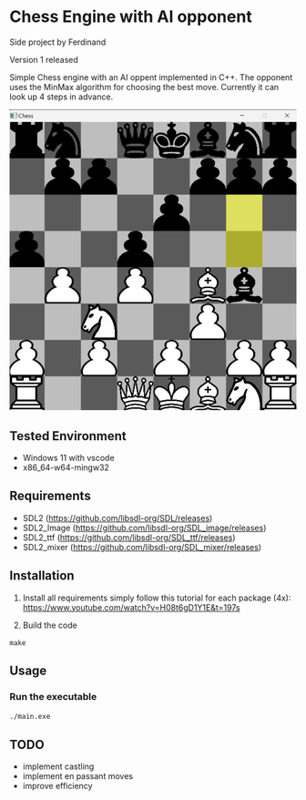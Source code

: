 # Chess Engine with AI opponent
Side project by Ferdinand 

Version 1 released

Simple Chess engine with an AI oppent implemented in C++. The opponent uses the MinMax algorithm for choosing the best move. Currently it can look up 4 steps in advance.

![simulation_image](https://github.com/Ferdinand50/chess_2024/blob/main/src/images/board.png)

## Tested Environment
- Windows 11 with vscode
- x86_64-w64-mingw32

## Requirements
- SDL2 (https://github.com/libsdl-org/SDL/releases)
- SDL2_Image (https://github.com/libsdl-org/SDL_image/releases)
- SDL2_ttf (https://github.com/libsdl-org/SDL_ttf/releases)
- SDL2_mixer (https://github.com/libsdl-org/SDL_mixer/releases)


## Installation

1. Install all requirements
simply follow this tutorial for each package (4x): https://www.youtube.com/watch?v=H08t6gD1Y1E&t=197s




2. Build the code

```shell
make
```


## Usage
### Run the executable

```shell
./main.exe
```

## TODO
- implement castling
- implement en passant moves
- improve efficiency 







